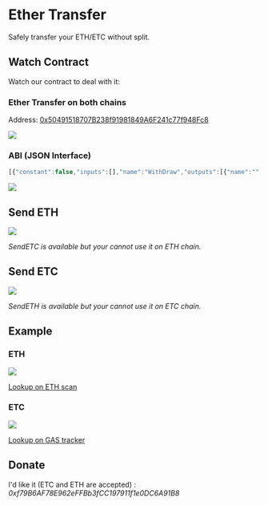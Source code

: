 # Ether Transfer

Safely transfer your ETH/ETC without split. 

## Watch Contract

Watch our contract to deal with it:

### Ether Transfer on both chains

Address: [0x50491518707B238f91981849A6F241c77f948Fc8](https://etherscan.io/address/0x50491518707B238f91981849A6F241c77f948Fc8)

<img src="https://etcrelay.github.io/images/contents/ether-transfer-address.png">

### ABI (JSON Interface)
 
```javascript
[{"constant":false,"inputs":[],"name":"WithDraw","outputs":[{"name":"","type":"bool"}],"type":"function"},{"constant":false,"inputs":[{"name":"ETHAddress","type":"address"}],"name":"SendETH","outputs":[{"name":"","type":"bool"}],"type":"function"},{"constant":false,"inputs":[{"name":"ETCAddress","type":"address"}],"name":"SendETC","outputs":[{"name":"","type":"bool"}],"type":"function"},{"anonymous":false,"inputs":[{"indexed":true,"name":"From","type":"address"},{"indexed":true,"name":"To","type":"address"},{"indexed":false,"name":"Value","type":"uint256"}],"name":"ETHTransfer","type":"event"},{"anonymous":false,"inputs":[{"indexed":true,"name":"From","type":"address"},{"indexed":true,"name":"To","type":"address"},{"indexed":false,"name":"Value","type":"uint256"}],"name":"ETCTransfer","type":"event"}]
```

<img src="https://etcrelay.github.io/images/contents/watch-contract.png">

## Send ETH

<img src="https://etcrelay.github.io/images/contents/send-eth.png">

*SendETC is available but your cannot use it on ETH chain.*

## Send ETC

<img src="https://etcrelay.github.io/images/contents/send-etc.png">

*SendETH is available but your cannot use it on ETC chain.*

## Example

### ETH

<img src="https://etcrelay.github.io/images/contents/eth-transfer.png">

[Lookup on ETH scan](https://etherscan.io/tx/0x0bb132078852b889341489df989f05c5ac89f0ddc8f15c5c01ebcb17f2a8c235)

### ETC


<img src="https://etcrelay.github.io/images/contents/etc-transfer.png">

[Lookup on GAS tracker](https://gastracker.io/tx/0x02a949ec4809bd58f74f256e699a4de2b5b399daa8acfecd36e695577a76b187)

## Donate

I'd like it (ETC and ETH are accepted) : *0xf79B6AF78E962eFFBb3fCC197911f1e0DC6A91B8*